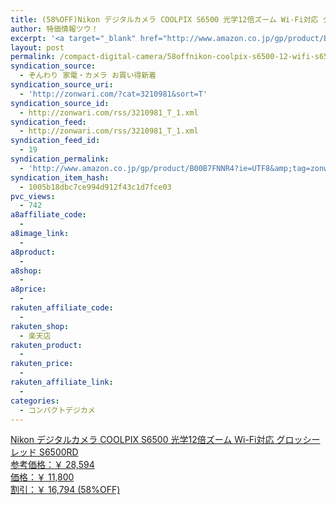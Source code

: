 ```yaml
---
title: (58%OFF)Nikon デジタルカメラ COOLPIX S6500 光学12倍ズーム Wi-Fi対応 グロッシーレッド S6500RD ￥11,800
author: 特価情報ツウ！
excerpt: '<a target="_blank" href="http://www.amazon.co.jp/gp/product/B00B7FNNR4?ie=UTF8&amp;tag=zonwari-22&amp;linkCode=as2&amp;camp=247&amp;creative=7399&amp;creativeASIN=B00B7FNNR4"><img src="http://ecx.images-amazon.com/images/I/41pJlmFyIWL._SL100_.jpg"><br>Nikon &#12487;&#12472;&#12479;&#12523;&#12459;&#12513;&#12521; COOLPIX S6500 &#20809;&#23398;12&#20493;&#12474;&#12540;&#12512; Wi-Fi&#23550;&#24540; &#12464;&#12525;&#12483;&#12471;&#12540;&#12524;&#12483;&#12489; S6500RD<br>&#21442;&#32771;&#20385;&#26684;&#65306;&#65509; 28,594<br>&#20385;&#26684;&#65306;&#65509; 11,800<br>&#21106;&#24341;&#65306;&#65509; 16,794 (58%OFF)</a>'
layout: post
permalink: /compact-digital-camera/58offnikon-coolpix-s6500-12-wifi-s6500rd-11800.html
syndication_source:
  - ぞんわり 家電・カメラ お買い得新着
syndication_source_uri:
  - 'http://zonwari.com/?cat=3210981&sort=T'
syndication_source_id:
  - http://zonwari.com/rss/3210981_T_1.xml
syndication_feed:
  - http://zonwari.com/rss/3210981_T_1.xml
syndication_feed_id:
  - 19
syndication_permalink:
  - 'http://www.amazon.co.jp/gp/product/B00B7FNNR4?ie=UTF8&amp;tag=zonwari-22&amp;linkCode=as2&amp;camp=247&amp;creative=7399&amp;creativeASIN=B00B7FNNR4'
syndication_item_hash:
  - 1005b18dbc7ce994d912f43c1d7fce03
pvc_views:
  - 742
a8affiliate_code:
  - 
a8image_link:
  - 
a8product:
  - 
a8shop:
  - 
a8price:
  - 
rakuten_affiliate_code:
  - 
rakuten_shop:
  - 楽天店
rakuten_product:
  - 
rakuten_price:
  - 
rakuten_affiliate_link:
  - 
categories:
  - コンパクトデジカメ
---
```

[<img src='http://i1.wp.com/ecx.images-amazon.com/images/I/41pJlmFyIWL._SL150_.jpg?w=546' title="" alt="" data-recalc-dims="1" />  
Nikon デジタルカメラ COOLPIX S6500 光学12倍ズーム Wi-Fi対応 グロッシーレッド S6500RD  
参考価格：￥ 28,594  
価格：￥ 11,800  
割引：￥ 16,794 (58%OFF)][1]

 [1]: http://www.amazon.co.jp/gp/product/B00B7FNNR4?ie=UTF8&#038;tag=tokkajohotsu-22&#038;linkCode=as2&#038;camp=247&#038;creative=7399&#038;creativeASIN=B00B7FNNR4